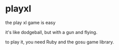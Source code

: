 playxl
======

the play xl game is easy

it's like dodgeball, but with a gun and flying. 

to play it, you need Ruby and the gosu game library.

